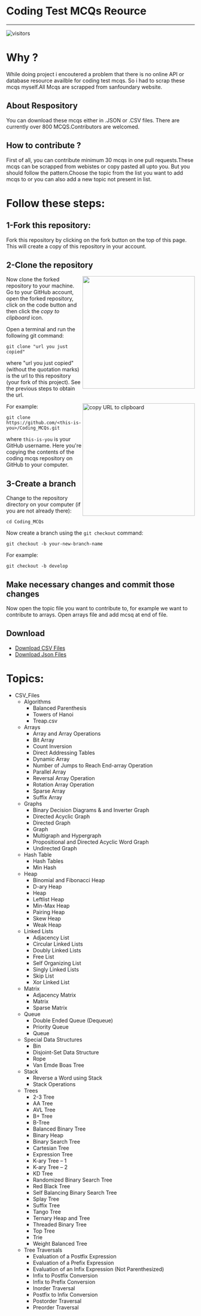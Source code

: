 # Coding Test MCQs Reource
---

![visitors](https://visitor-badge.glitch.me/badge?page_id=programmingLover12.Coding_MCQs)

# Why ?
While doing project i encoutered a problem that there is no online API or database resource availble for coding test mcqs. So i had to scrap these mcqs myself.All Mcqs are scrapped from sanfoundary website.

## About Respository
You can download these mcqs either in .JSON or .CSV files. There are currently over 800 MCQS.Contributors are welcomed.

## How to contribute ?
First of all, you can contribute minimum 30 mcqs in one pull requests.These mcqs can be scrapped from webistes or copy pasted all upto you. But you should follow the pattern.Choose the topic from the list you want to add mcqs to or you can also add a new topic not present in list.

# Follow these steps:

## 1-Fork this repository:

Fork this repository by clicking on the fork button on the top of this page.
This will create a copy of this repository in your account.

## 2-Clone the repository

<img align="right" width="300" src="https://user-images.githubusercontent.com/53839118/136213687-3d729c1a-a74e-416b-a823-fd1eb2562d32.png" />

Now clone the forked repository to your machine. Go to your GitHub account, open the forked repository, click on the code button and then click the _copy to clipboard_ icon.

Open a terminal and run the following git command:

```
git clone "url you just copied"
```

where "url you just copied" (without the quotation marks) is the url to this repository (your fork of this project). See the previous steps to obtain the url.

<img align="right" width="300" src="https://user-images.githubusercontent.com/53839118/136216392-b5880196-1ea7-4540-b22e-1d1a2949a047.png" alt="copy URL to clipboard" />

For example:

```
git clone https://github.com/<this-is-you>/Coding_MCQs.git
```

where `this-is-you` is your GitHub username. Here you're copying the contents of the coding mcqs repository on GitHub to your computer.

## 3-Create a branch

Change to the repository directory on your computer (if you are not already there):

```
cd Coding_MCQs
```

Now create a branch using the `git checkout` command:

```
git checkout -b your-new-branch-name
```

For example:

```
git checkout -b develop
```

## Make necessary changes and commit those changes

Now open the topic file you want to contribute to, for example we want to contribute to arrays. Open arrays file and add mcsq at end of file.



## Download
* [Download CSV Files](https://github.com/programmingLover12/Coding_MCQs/raw/master/CSV_Files.zip)
* [Download Json Files](https://github.com/programmingLover12/Coding_MCQs/raw/master/JSON_File.zip)


# Topics:
* CSV_Files
  - Algorithms
    - Balanced Parenthesis
    - Towers of Hanoi
    - Treap.csv
  - Arrays
    - Array and Array Operations
    - Bit Array
    - Count Inversion
    - Direct Addressing Tables
    - Dynamic Array
    - Number of Jumps to Reach End-array Operation
    - Parallel Array
    - Reversal Array Operation
    - Rotation Array Operation
    - Sparse Array
    - Suffix Array
  - Graphs
    - Binary Decision Diagrams & and Inverter Graph
    - Directed Acyclic Graph
    - Directed Graph
    - Graph
    - Multigraph and Hypergraph
    - Propositional and Directed Acyclic Word Graph
    - Undirected Graph
  - Hash Table
    - Hash Tables
    - Min Hash
  - Heap
    - Binomial and Fibonacci Heap
    - D-ary Heap
    - Heap
    - Leftlist Heap
    - Min-Max Heap
    - Pairing Heap
    - Skew Heap
    - Weak Heap
  - Linked Lists
      - Adjacency List
      - Circular Linked Lists
      - Doubly Linked Lists
      - Free List
      - Self Organizing List
      - Singly Linked Lists
      - Skip List
      - Xor Linked List
  - Matrix
      - Adjacency Matrix
      - Matrix
      - Sparse Matrix
  - Queue
      - Double Ended Queue (Dequeue)
      - Priority Queue
      - Queue
  - Special Data Structures
      - Bin
      - Disjoint-Set Data Structure
      - Rope
      - Van Emde Boas Tree
  - Stack
      - Reverse a Word using Stack
      - Stack Operations
  - Trees
      - 2-3 Tree
      - AA Tree
      - AVL Tree
      - B+ Tree
      - B-Tree
      - Balanced Binary Tree
      - Binary Heap
      - Binary Search Tree
      - Cartesian Tree
      - Expression Tree
      - K-ary Tree – 1
      - K-ary Tree – 2
      - KD Tree
      - Randomized Binary Search Tree
      - Red Black Tree
      - Self Balancing Binary Search Tree
      - Splay Tree
      - Suffix Tree
      - Tango Tree
      - Ternary Heap and Tree
      - Threaded Binary Tree
      - Top Tree
      - Trie
      - Weight Balanced Tree
  - Tree Traversals
      - Evaluation of a Postfix Expression
      - Evaluation of a Prefix Expression
      - Evaluation of an Infix Expression (Not Parenthesized)
      - Infix to Postfix Conversion
      - Infix to Prefix Conversion
      - Inorder Traversal
      - Postfix to Infix Conversion
      - Postorder Traversal
      - Preorder Traversal
